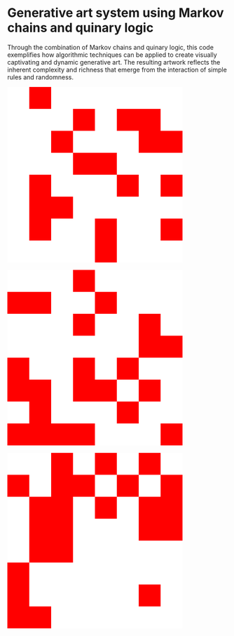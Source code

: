 # Generative art system using Markov chains and quinary logic
Through the combination of Markov chains and quinary logic, this code exemplifies how algorithmic techniques can be applied to create visually captivating and dynamic generative art. The resulting artwork reflects the inherent complexity and richness that emerge from the interaction of simple rules and randomness.

![outputA](https://github.com/ccianos/quinarymcgraphics/blob/main/examples/outputA.png)

![outputB](https://github.com/ccianos/quinarymcgraphics/blob/main/examples/outputB.png)

![outputC](https://github.com/ccianos/quinarymcgraphics/blob/main/examples/outputC.png)

